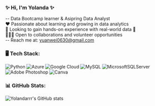 ### ✨ Hi, I'm Yolanda ✨
-- Data Bootcamp learner & Asipring Data Analyst<br/>
❤️ Passionate about learning and growing in data analytics<br/>
👀 Looking to gain hands-on experience with real-world data 👀<br/>
🙋🏻‍♀️ Open to collaborations and volunteer opportunities<br/>
-- Reach me at: yuanwei0630@gmail.com<br/>


### 🖥 Tech Stack:
![Python](https://img.shields.io/badge/python-3670A0?style=flat-square&logo=python&logoColor=ffdd54) ![Azure](https://img.shields.io/badge/azure-%230072C6.svg?style=flat-square&logo=microsoftazure&logoColor=white) ![Google Cloud](https://img.shields.io/badge/GoogleCloud-%234285F4.svg?style=flat-square&logo=google-cloud&logoColor=white) ![MySQL](https://img.shields.io/badge/mysql-4479A1.svg?style=flat-square&logo=mysql&logoColor=white) ![MicrosoftSQLServer](https://img.shields.io/badge/Microsoft%20SQL%20Server-CC2927?style=flat-square&logo=microsoft%20sql%20server&logoColor=white) ![Adobe Photoshop](https://img.shields.io/badge/adobe%20photoshop-%2331A8FF.svg?style=flat-square&logo=adobe%20photoshop&logoColor=white) ![Canva](https://img.shields.io/badge/Canva-%2300C4CC.svg?style=flat-square&logo=Canva&logoColor=white)


### 📊 GitHub Stats:
![Yolandarrr's GitHub stats](https://github-readme-stats.vercel.app/api?username=yolandarrr&show_icons=true&theme=great-gatsby)

